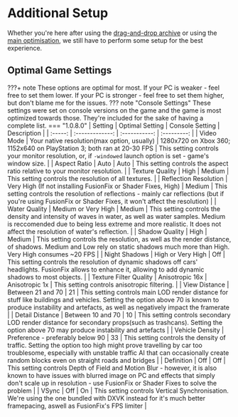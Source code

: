 # Additional Setup
Whether you're here after using the [drag-and-drop archive](Drag-and-Drop-Archive.md) or using the [main optimisation](Main-Optimisation.md), we still have to perform some setup for the best experience.

## Optimal Game Settings
???+ note
    These options are optimal for most. If your PC is weaker - feel free to set them lower. If your PC is stronger - feel free to set them higher, but don't blame me for the issues.
??? note "Console Settings"
    These settings were set on console versions on the game and the game is most optimized towards those. They're included for the sake of having a complete list.
=== "1.0.8.0"
    | Setting | Optimal Setting | Console Setting | Description | 
    | :-----: | :-------------: | :-----------: | :---------: |
    | Video Mode | Your native resolution(max option, usually) | 1280x720 on Xbox 360; 1152x640 on PlayStation 3; both ran at 20-30 FPS | This setting controls your monitor resolution, or, if `-windowed` launch option is set - game's window size. |
    | Aspect Ratio | Auto | Auto | This setting controls the aspect ratio relative to your monitor resolution. |
    | Texture Quality | High | Medium | This setting controls the resolution of all textures. |
    | Reflection Resolution | Very High (If not installing FusionFix or Shader Fixes, High) | Medium | This setting controls the resolution of reflections - mainly car reflections (but if you're using FusionFix or Shader Fixes, it won't affect the resolution) |
    | Water Quality | Medium or Very High | Medium | This setting controls the density and intensity of waves in water, as well as water samples. Medium is reccomended due to being less extreme and more realistic. It does not affect the resolution of water's reflection. |
    | Shadow Quality | High | Medium | This setting controls the resolution, as well as the render distance, of shadows. Medium and Low rely on static shadows much more than High. Very High consumes ~20 FPS |
    | Night Shadows | High or Very High | Off | This setting controls the resolution of dynamic shadows off cars' headlights. FusionFix allows to enhance it, allowing to add dynamic shadows to most objects. |
    | Texture Filter Quality | Anisotropic 16x | Anisotropic 1x | This setting controls anisotropic filtering. |
    | View Distance | Between 21 and 70 | 21 | This setting controls main LOD render distance for stuff like buildings and vehicles. Setting the option above 70 is known to produce instability and artefacts, as well as negatively impact the framerate |
    | Detail Distance | Between 10 and 70 | 10 | This setting controls secondary LOD render distance for secondary props(such as trashcans). Setting the option above 70 may produce instability and artefacts |
    | Vehicle Density | Preference - preferably below 90 | 33 | This setting controls the density of traffic. Setting the option too high might prove travelling by car too troublesome, especially with unstable traffic AI that can occasionally create random blocks even on straight roads and bridges |
    | Definition | Off | Off | This setting controls Depth of Field and Motion Blur - however, it is also known to have issues with blurred image on PC and effects that simply don't scale up in resolution - use FusionFix or Shader Fixes to solve the problem |
    | VSync | Off | On | This setting controls Vertical Synchronisation. We're using the one bundled with DXVK instead for it's much better framepacing, aswell as FusionFix's FPS limiter |